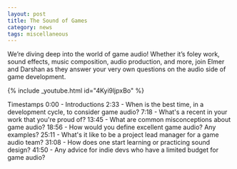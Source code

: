 ```yaml
---
layout: post
title: The Sound of Games
category: news
tags: miscellaneous
---
```


We’re diving deep into the world of game audio! Whether it’s foley work, sound effects, music composition, audio production, and more, join Elmer and Darshan as they answer your very own questions on the audio side of game development.


{% include _youtube.html id="4Kyi9ljpxBo" %}


Timestamps
0:00​​ - Introductions
2:33 - When is the best time, in a development cycle, to consider game audio?
7:18 - What's a recent in your work that you're proud of?
13:45 - What are common misconceptions about game audio?
18:56 - How would you define excellent game audio? Any examples?
25:11 - What's it like to be a project lead manager for a game audio team?
31:08 - How does one start learning or practicing sound design?
41:50 - Any advice for indie devs who have a limited budget for game audio?